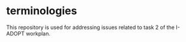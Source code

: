 # terminologies
This repository is used for addressing issues related to task 2 of the I-ADOPT workplan.
